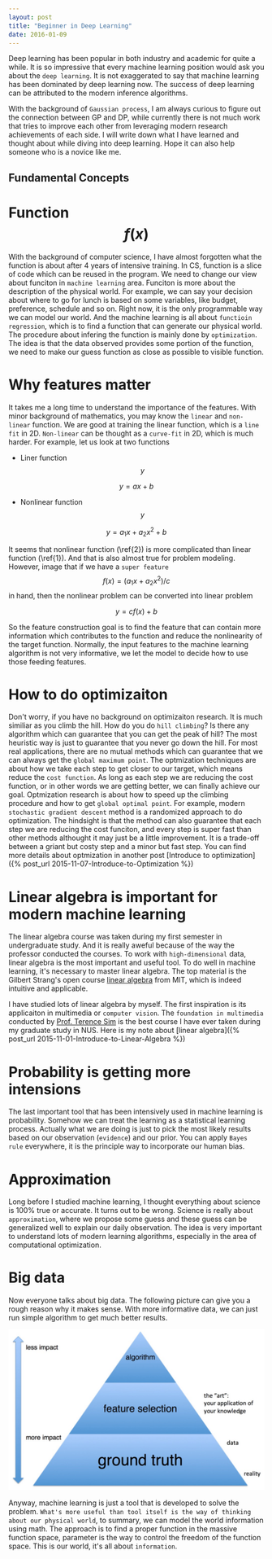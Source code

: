 ```yaml
---
layout: post
title: "Beginner in Deep Learning"
date: 2016-01-09
---
```


Deep learning has been popular in both industry and academic for quite a while. It is so impressive that every machine learning position would ask you about the `deep learning`. It is not exaggerated to say that machine learning has been dominated by deep learning now. The success of deep learning can be attributed to the modern inference algorithms.

With the background of `Gaussian process`, I am always curious to figure out the connection between GP and DP, while currently there is not much work that tries to improve each other from leveraging modern research achievements of each side. I will write down what I have learned and thought about while diving into deep learning. Hope it can also help someone who is a novice like me.


Fundamental Concepts
-------------------

Function  $$ f(x)$$
====================

With the background of computer science, I have almost forgotten what the function is about after 4 years of intensive training. In CS, function is a slice of code which can be reused in the program. We need to change our view about funciton in `machine learning` area. Funciton is more about the description of the physical world. For example, we can say your decision about where to go for lunch is based on some variables, like budget, preference, schedule and so on. Right now, it is the only programmable way we can model our world. And the machine learning is all about `functioin regression`, which is to find a function that can generate our physical world. The procedure about infering the function is mainly done by `optimization`. The idea is that the data observed provides some portion of the function, we need to make our guess function as close as possible to visible function.

Why features matter
==================

It takes me a long time to understand the importance of the features. With minor background of mathematics, you may know the `linear` and `non-linear` function. We are good at training the linear function, which is a `line fit` in 2D. `Non-linear` can be thought as a `curve-fit` in 2D, which is much harder. For example, let us look at two functions

* Liner function $$y$$

$$
y = ax  + b \tag{1}\label{1}
$$

* Nonlinear function $$y$$

$$
y = a_1 x +  a_2 x^2 + b \tag{2}\label{2}
$$

It seems that nonlinear function (\ref{2}) is more complicated than linear function (\ref{1}). And that is also almost true for problem modeling. However, image that if we have a `super feature` $$f(x) = (a_1 x + a_2 x^2)/c$$ in hand, then the nonlinear problem can be converted into linear problem

$$
y = c f(x) + b \tag{3}
$$

So the feature construction goal is to find the feature that can contain more information which contributes to the function and reduce the nonlinearity of the target function. Normally, the input features to the machine learning algorithm is not very informative, we let the model to decide how to use those feeding features.

How to do optimizaiton
======================

Don't worry, if you have no background on optimizaiton research. It is much similiar as you climb the hill. How do you do `hill climbing`? Is there any algorithm which can guarantee that you can get the peak of hill? The most heuristic way is just to guarantee that you never go down the hill. For most real applications, there are no mutual methods which can guarantee that we can always get the `global maximum point`. The optmization techniques are about how we take each step to get closer to our target, which means reduce the `cost function`. As long as each step we are reducing the cost function, or in other words we are getting better, we can finally achieve our goal. Optmization research is about how to speed up the climbing procedure and how to get `global optimal point`. For example, modern `stochastic gradient descent` method is a randomized approach to do optimization. The hindsight is that the method can also guarantee that each step we are reducing the cost funciton, and every step is super fast than other methods althought it may just be a little improvement. It is a trade-off between a griant but costy step and a minor but fast step. You can find more details about optmization in another post [Introduce to optimization]({% post_url 2015-11-07-Introduce-to-Optimization %})

Linear algebra is important for modern machine learning
======================================================

The linear algebra course was taken during my first semester in undergraduate study. And it is really aweful because of the way the professor conducted the courses. To work with `high-dimensional` data, linear algebra is the most important and useful tool. To do well in machine learning, it's necessary to master linear algebra. The top material is the Gilbert Strang's open course [linear algebra](http://ocw.mit.edu/courses/mathematics/18-06-linear-algebra-spring-2010/video-lectures/) from MIT, which is indeed intuitive and applicable.

I have studied lots of linear algebra by myself. The first inspiration is its applicaiton in multimedia or `computer vision`. The `foundation in multimedia` conducted by [Prof. Terence Sim](https://www.comp.nus.edu.sg/~tsim/) is the best course I have ever taken during my graduate study in NUS. Here is my note about [linear algebra]({% post_url 2015-11-01-Introduce-to-Linear-Algebra %})

Probability is getting more intensions
=====================================
The last important tool that has been intensively used in machine learning is probability. Somehow we can treat the learning as a statistical learning process. Actually what we are doing is just to pick the most likely results based on our observation (`evidence`) and our prior. You can apply `Bayes rule` everywhere, it is the principle way to incorporate our human bias.

Approximation
=================================
Long before I studied machine learning, I thought everything about science is 100% true or accurate. It turns out to be wrong. Science is really about `approximation`, where we propose some guess and these guess can be generalized well to explain our daily observation. The idea is very important to understand lots of modern learning algorithms, especially in the area of computational optimization.

Big data 
==========================
Now everyone talks about big data. The following picture can give you a rough reason why it makes sense. With more informative data, we can just run simple algorithm to get much better results.

![bigdata](/image/learning.jpg)

Anyway, machine learning is just a tool that is developed to solve the problem. `What's more useful than tool itself is the way of thinking about our physical world`, to summary, we can model the world information using math. The approach is to find a proper function in the massive function space, parameter is the way to control the freedom of the function space. This is our world, it's all about `information`. 


